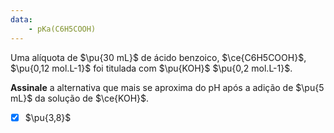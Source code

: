 ```yaml
---
data:
    - pKa(C6H5COOH)
---
```



Uma alíquota de $\pu{30 mL}$ de ácido benzoico, $\ce{C6H5COOH}$, $\pu{0,12 mol.L-1}$ foi titulada com $\pu{KOH}$ $\pu{0,2 mol.L-1}$.

**Assinale** a alternativa que mais se aproxima do pH após a adição de $\pu{5 mL}$ da solução de $\ce{KOH}$.

- [x] $\pu{3,8}$

